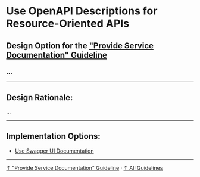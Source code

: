 # Use OpenAPI Descriptions for Resource-Oriented APIs

## Design Option for the ["Provide Service Documentation" Guideline](../..)

### ...

---

## Design Rationale:

...


---

## Implementation Options:

- [Use Swagger UI Documentation](how/swagger-ui-documentation "...")

---

[↑ "Provide Service Documentation" Guideline](../..) · [↑ All Guidelines](../../../..)
